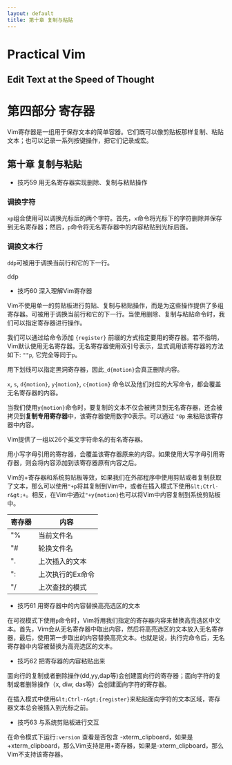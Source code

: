 ```yaml
---
layout: default
title: 第十章 复制与粘贴
---
```

# Practical Vim

## Edit Text at the Speed of Thought

# 第四部分 寄存器

Vim寄存器是一组用于保存文本的简单容器。它们既可以像剪贴板那样复制、粘贴文本；也可以记录一系列按键操作，把它们记录成宏。

## 第十章 复制与粘贴

* 技巧59 用无名寄存器实现删除、复制与粘贴操作

### 调换字符

`xp`组合使用可以调换光标后的两个字符。首先，`x`命令将光标下的字符删除并保存到无名寄存器；然后，`p`命令将无名寄存器中的内容粘贴到光标后面。

### 调换文本行

`ddp`可被用于调换当前行和它的下一行。

ddp

* 技巧60 深入理解Vim寄存器

Vim不使用单一的剪贴板进行剪贴、复制与粘贴操作，而是为这些操作提供了多组寄存器。可被用于调换当前行和它的下一行。当使用删除、复制与粘贴命令时，我们可以指定寄存器进行操作。

我们可以通过给命令添加 `{register}` 前缀的方式指定要用的寄存器。若不指明，Vim默认使用无名寄存器。无名寄存器使用双引号表示，显式调用该寄存器的方法如下: `""p`, 它完全等同于`p`。

用下划线可以指定黑洞寄存器，因此`_d{motion}`会真正删除内容。

`x`, `s`, `d{motion}`, `y{motion}`, `c{motion}` 命令以及他们对应的大写命令，都会覆盖无名寄存器的内容。

当我们使用`y{motion}`命令时，要复制的文本不仅会被拷贝到无名寄存器，还会被拷贝到**复制专用寄存器**中，该寄存器使用数字0表示。可以通过 `"0p` 来粘贴该寄存器中内容。

Vim提供了一组以26个英文字符命名的有名寄存器。

用小写字母引用的寄存器，会覆盖该寄存器原来的内容。如果使用大写字母引用寄存器，则会将内容添加到该寄存器原有内容之后。

Vim的+寄存器和系统剪贴板等效，如果我们在外部程序中使用剪贴或者复制获取了文本，那么可以使用`"+p`将其复制到Vim中，或者在插入模式下使用`&lt;Ctrl-r&gt;+`。相反，在Vim中通过`"+y{motion}`也可以将Vim中内容复制到系统剪贴板中。

|寄存器|内容|
|------|----|
|"%|当前文件名|
|"#|轮换文件名|
|".|上次插入的文本|
|":|上次执行的Ex命令|
|"/|上次查找的模式|

* 技巧61 用寄存器中的内容替换高亮选区的文本

在可视模式下使用`p`命令时，Vim将用我们指定的寄存器内容来替换高亮选区中文本。首先，Vim会从无名寄存器中取出内容，然后将高亮选区的文本放入无名寄存器，最后，使用第一步取出的内容替换高亮文本。也就是说，执行完命令后，无名寄存器中内容被替换为高亮选区的文本。

* 技巧62 把寄存器的内容粘贴出来

面向行的复制或者删除操作(dd,yy,dap等)会创建面向行的寄存器；面向字符的复制或者删除操作（x, diw, das等）会创建面向字符的寄存器。

在插入模式中使用`&lt;Ctrl-r&gt;{register}`来粘贴面向字符的文本区域，寄存器文本总会被插入到光标之前。

* 技巧63 与系统剪贴板进行交互

在命令模式下运行`:version` 查看是否包含 -xterm_clipboard，如果是+xterm_clipboard，那么Vim支持是用+寄存器，如果是-xterm_clipboard，那么Vim不支持该寄存器。 
